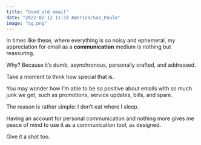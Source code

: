 ```yaml
---
title: "Good old email"
date: "2022-02-12 11:33 America/Sao_Paulo"
image: "og.png"
---
```


In times like these, where everything is so noisy and ephemeral, my appreciation for email as a **communication** medium is nothing but reassuring.

Why? Because it’s dumb, asynchronous, personally crafted, and addressed.

Take a moment to think how special that is.

You may wonder how I’m able to be so positive about emails with so much junk we get, such as promotions, service updates, bills, and spam. 

The reason is rather simple: I don’t eat where I sleep.

Having an account for personal communication and nothing more gives me peace of mind to use it as a communication tool, as designed.

Give it a shot too.
